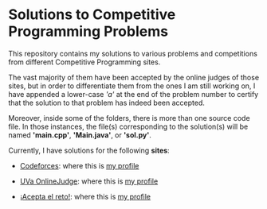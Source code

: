 # Solutions to Competitive Programming Problems

This repository contains my solutions to various problems and competitions from different Competitive Programming sites. 

The vast majority of them have been accepted by the online judges of those sites, but in order to differentiate them from the ones I am still working on, I have appended a lower-case *'a'* at the end of the problem number to certify that the solution to that problem has indeed been accepted. 

Moreover, inside some of the folders, there is more than one source code file. In those instances, the file(s) corresponding to the solution(s) will be named **'main.cpp'**, **'Main.java'**, or **'sol.py'**.

Currently, I have solutions for the following **sites**:

- [Codeforces](https://codeforces.com/): where this is [my profile](https://codeforces.com/profile/sanesedu)

- [UVa OnlineJudge](https://onlinejudge.org/): where this is [my profile](https://uhunt.onlinejudge.org/id/1046256)

- [¡Acepta el reto!](https://www.aceptaelreto.com/): where this is [my profile](https://www.aceptaelreto.com/user/profile.php?id=12993)
